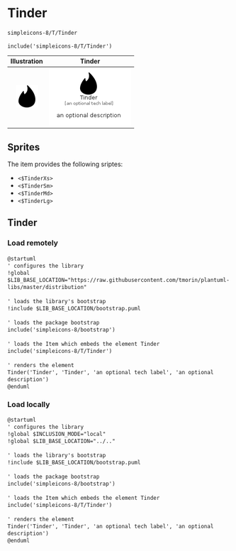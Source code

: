 # Tinder


```text
simpleicons-8/T/Tinder
```

```text
include('simpleicons-8/T/Tinder')
```



| Illustration | Tinder |
| :---: | :---: |
| ![illustration for Illustration](../../simpleicons-8/T/Tinder.png) | ![illustration for Tinder](../../simpleicons-8/T/Tinder.Local.png) |



## Sprites
The item provides the following sriptes:

- `<$TinderXs>`
- `<$TinderSm>`
- `<$TinderMd>`
- `<$TinderLg>`





## Tinder

### Load remotely
```plantuml
@startuml
' configures the library
!global $LIB_BASE_LOCATION="https://raw.githubusercontent.com/tmorin/plantuml-libs/master/distribution"

' loads the library's bootstrap
!include $LIB_BASE_LOCATION/bootstrap.puml

' loads the package bootstrap
include('simpleicons-8/bootstrap')

' loads the Item which embeds the element Tinder
include('simpleicons-8/T/Tinder')

' renders the element
Tinder('Tinder', 'Tinder', 'an optional tech label', 'an optional description')
@enduml
```

### Load locally
```plantuml
@startuml
' configures the library
!global $INCLUSION_MODE="local"
!global $LIB_BASE_LOCATION="../.."

' loads the library's bootstrap
!include $LIB_BASE_LOCATION/bootstrap.puml

' loads the package bootstrap
include('simpleicons-8/bootstrap')

' loads the Item which embeds the element Tinder
include('simpleicons-8/T/Tinder')

' renders the element
Tinder('Tinder', 'Tinder', 'an optional tech label', 'an optional description')
@enduml
```

